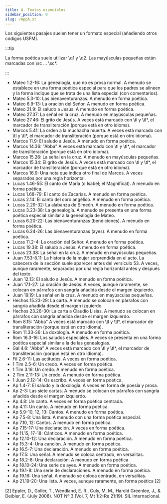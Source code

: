 ```yaml
---
title: A. Textos especiales
sidebar_position: 0
slug: /AppA.st
---
```


Los siguientes pasajes suelen tener un formato especial (añadiendo otros códigos USFM).

:::tip

La forma poética suele utilizar \q1 y \q2. Las mayúsculas pequeñas están marcadas con \sc … \sc\*.

:::

- Mateo 1.2-16: La genealogía, que no es prosa normal. A menudo se establece en una forma poética especial para que los padres se alineen y la forma indique que se trata de una lista especial (con comentarios).
- Mateo 5.3-10: Las bienaventuranzas. A menudo en forma poética.
- Mateo 6.9-13: La oración del Señor. A menudo en forma poética.
- Mateo 21.9: El saludo a Jesús. A menudo en forma poética.
- Mateo 27.37: La señal en la cruz. A menudo en mayúsculas pequeñas.
- Mateo 27.46: El grito de Jesús. A veces está marcado con \tl y \tl\*, el marcador de transliteración (porque está en otro idioma).
- Marcos 5.41: La orden a la muchacha muerta. A veces está marcado con \tl y \tl\*, el marcador de transliteración (porque está en otro idioma).
- Marcos 11.9: El saludo a Jesús. A menudo en forma poética.
- Marcos 14.36: "Abba" A veces está marcado con \tl y \tl\*, el marcador de transliteración (porque está en otro idioma).
- Marcos 15.26: La señal en la cruz. A menudo en mayúsculas pequeñas.
- Marcos 15.34: El grito de Jesús. A veces está marcado con \tl y \tl\*, el marcador de transliteración (porque está en otro idioma).
- Marcos 16.9: Una nota que indica otro final de Marcos. A veces separados por una regla horizontal.
- Lucas 1.46-55: El canto de María (o Isabel; el Magnificat). A menudo en forma poética.
- Lucas 1.68-79: El canto de Zacarías. A menudo en forma poética.
- Lucas 2.14: El canto del coro angélico. A menudo en forma poética.
- Lucas 2.29-32: La alabanza de Simeón. A menudo en forma poética.
- Lucas 3.23-38: La genealogía. A menudo se presenta en una forma poética especial similar a la genealogía de Mateo.
- Lucas 6.20-22: Las bienaventuranzas (bendiciones). A menudo en forma poética.
- Lucas 6.24-26: Las bienaventuranzas (ayes). A menudo en forma poética.
- Lucas 11.2-4: La oración del Señor. A menudo en forma poética.
- Lucas 19.38: El saludo a Jesús. A menudo en forma poética.
- Lucas 23.38: La señal en la cruz. A menudo en mayúsculas pequeñas.
- Juan 7.53-8.11: La historia de la mujer sorprendida en el acto. La cabecera de la sección suele aparecer antes del versículo 53. A veces, aunque raramente, separados por una regla horizontal antes y después del texto.
- Juan 12.13: El saludo a Jesús. A menudo en forma poética.
- Juan 17.1-27: La oración de Jesús. A veces, aunque raramente, se colocan en párrafos con sangría añadida desde el margen izquierdo.
- Juan 19.19: La señal en la cruz. A menudo en mayúsculas pequeñas.
- Hechos 15.23-29: La carta. A menudo se colocan en párrafos con sangría añadida desde el margen izquierdo.
- Hechos 23.26-30: La carta a Claudio Lisias. A menudo se colocan en párrafos con sangría añadida desde el margen izquierdo.
- Rom 8.15: "Abba" A veces está marcado con \tl y \tl\*, el marcador de transliteración (porque está en otro idioma).
- Rom 11.33-36: La doxología. A menudo en forma poética.
- Rom 16.3-16: Los saludos especiales. A veces se presenta en una forma poética especial similar a la de las genealogías.
- Gal 4.6: "Abba" A veces está marcado con \tl y \tl\*, el marcador de transliteración (porque está en otro idioma).
- Fil 2.6-11: Las actitudes. A veces en forma poética.
- 1 Tim 2.5-6: Un credo. A veces en forma poética.
- 1 Tim 3.16: Un credo. A menudo en forma poética.
- 2 Tim 2.11-13: Un credo. A menudo en forma poética.
- 1 Juan 2.12-14: Os escribo. A veces en forma poética.
- Ap 1.4-7: El saludo y la doxología. A veces en forma de poesía y prosa.
- Ap 2-3: Las siete cartas. A menudo se colocan en párrafos con sangría añadida desde el margen izquierdo.
- Ap 4.8: Un canto. A veces en forma poética centrada.
- Ap 4.11: Un canto. A menudo en forma poética.
- Ap 5.9-10, 12, 13: Cantos. A menudo en forma poética.
- Ap 7.5-8: Una lista. A menudo con una forma poética especial.
- Ap 7.10, 12: Cantos. A menudo en forma poética.
- Ap 7.15-17: Una declaración. A veces en forma poética.
- Ap 11.15, 17-18: Cánticos. A menudo en forma poética.
- Ap 12.10-12: Una declaración. A menudo en forma poética.
- Ap 15.3-4: Una canción. A menudo en forma poética.
- Ap 16.5-7: Una declaración. A menudo en forma poética.
- Ap 17.5: Una señal. A menudo se coloca centrado, en versalitas.
- Ap 18.2-8: Una declaración. A menudo en forma poética.
- Ap 18.10-24: Una serie de ayes. A menudo en forma poética.
- Ap 19.1-8: Una serie de declaraciones. A menudo en forma poética.
- Ap 19.16: Una señal. A menudo se coloca centrado, en versalitas.
- Ap 21.19-20: Una lista. A veces, aunque raramente, en forma poética [2]

[2] Eppler, D., Goller, T., Wendland, E. R., Culy, M. M., Harold Greenlee, J., & Deibler, E. (July 2008). NOT Nº 3 (Vol. 7, Mt 1:2-Re 21:19). SIL Internacional.
